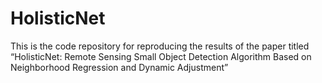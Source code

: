 # HolisticNet
This is the code repository for reproducing the results of the paper titled “HolisticNet: Remote Sensing Small Object Detection Algorithm Based on Neighborhood Regression and Dynamic Adjustment”

